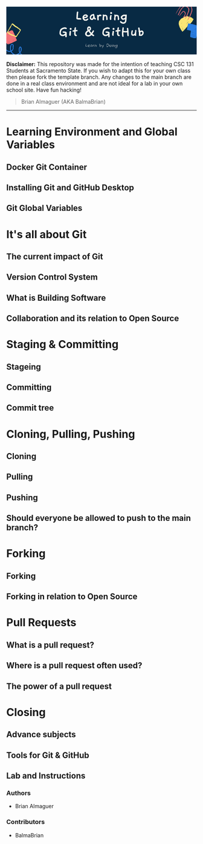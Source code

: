 ![Banner](https://github.com/BalmaBrian/git-started/blob/main/images/README%20Banner.png)

**Disclaimer:** This repository was made for the intention of teaching CSC 131 Students at Sacramento State. If you wish to adapt this for your own class then please fork the template branch. Any changes to the main branch are done in a real class environment and are not ideal for a lab in your own school site. Have fun hacking!

> Brian Almaguer (AKA BalmaBrian)

---

# Learning Environment and Global Variables

## Docker Git Container

## Installing Git and GitHub Desktop

## Git Global Variables

# It's all about Git

## The current impact of Git

## Version Control System

## What is Building Software

## Collaboration and its relation to Open Source

# Staging & Committing

## Stageing

## Committing

## Commit tree

# Cloning, Pulling, Pushing

## Cloning

## Pulling

## Pushing

## Should everyone be allowed to push to the main branch?

# Forking

## Forking

## Forking in relation to Open Source

# Pull Requests

## What is a pull request?

## Where is a pull request often used?

## The power of a pull request

# Closing

## Advance subjects

## Tools for Git & GitHub

## Lab and Instructions

### Authors

- Brian Almaguer

### Contributors

- BalmaBrian
